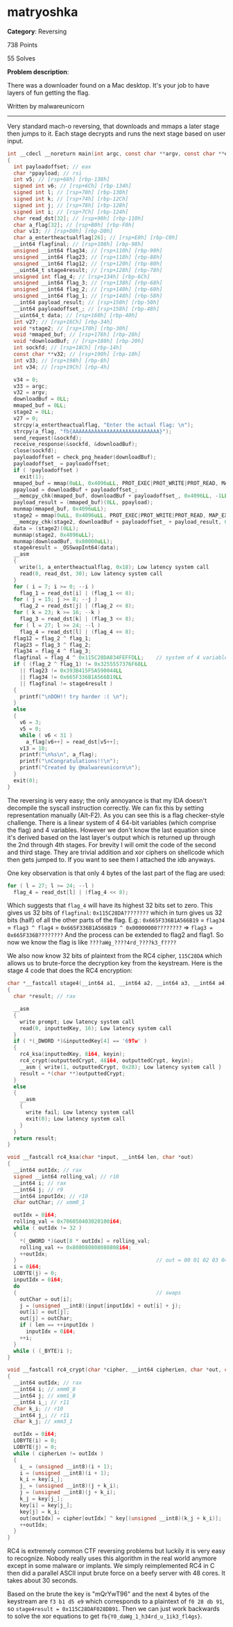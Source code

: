 # matryoshka

**Category**: Reversing

738 Points

55 Solves

**Problem description**:

There was a downloader found on a Mac desktop. It's your job to have layers of fun getting the flag.

Written by malwareunicorn

---

Very standard mach-o reversing, that downloads and mmaps a later stage then jumps to it. Each stage decrypts and runs the next stage based on user input.

```c
int __cdecl __noreturn main(int argc, const char **argv, const char **envp)
{
  int payloadoffset; // eax
  char *ppayload; // rsi
  int v5; // [rsp+68h] [rbp-138h]
  signed int v6; // [rsp+6Ch] [rbp-134h]
  signed int l; // [rsp+70h] [rbp-130h]
  signed int k; // [rsp+74h] [rbp-12Ch]
  signed int j; // [rsp+78h] [rbp-128h]
  signed int i; // [rsp+7Ch] [rbp-124h]
  char read_dst[32]; // [rsp+90h] [rbp-110h]
  char a_flag[32]; // [rsp+B0h] [rbp-F0h]
  char v13; // [rsp+D0h] [rbp-D0h]
  char a_entertheactualflag[26]; // [rsp+E0h] [rbp-C0h]
  __int64 flagfinal; // [rsp+108h] [rbp-98h]
  unsigned __int64 flag34; // [rsp+110h] [rbp-90h]
  unsigned __int64 flag23; // [rsp+118h] [rbp-88h]
  unsigned __int64 flag12; // [rsp+120h] [rbp-80h]
  __uint64_t stage4result; // [rsp+128h] [rbp-78h]
  unsigned int flag_4; // [rsp+134h] [rbp-6Ch]
  unsigned __int64 flag_3; // [rsp+138h] [rbp-68h]
  unsigned __int64 flag_2; // [rsp+140h] [rbp-60h]
  unsigned __int64 flag_1; // [rsp+148h] [rbp-58h]
  __int64 payload_result; // [rsp+150h] [rbp-50h]
  __int64 payloadoffset_; // [rsp+158h] [rbp-48h]
  __uint64_t data; // [rsp+160h] [rbp-40h]
  int v27; // [rsp+16Ch] [rbp-34h]
  void *stage2; // [rsp+170h] [rbp-30h]
  void *mmaped_buf; // [rsp+178h] [rbp-28h]
  void *downloadBuf; // [rsp+180h] [rbp-20h]
  int sockfd; // [rsp+18Ch] [rbp-14h]
  const char **v32; // [rsp+190h] [rbp-10h]
  int v33; // [rsp+198h] [rbp-8h]
  int v34; // [rsp+19Ch] [rbp-4h]

  v34 = 0;
  v33 = argc;
  v32 = argv;
  downloadBuf = 0LL;
  mmaped_buf = 0LL;
  stage2 = 0LL;
  v27 = 0;
  strcpy(a_entertheactualflag, "Enter the actual flag: \n");
  strcpy(a_flag, "fb{AAAAAAAAAAAAAAAAAAAAAAAAAAAA}");
  send_request(&sockfd);
  receive_response(&sockfd, &downloadBuf);
  close(sockfd);
  payloadoffset = check_png_header(downloadBuf);
  payloadoffset_ = payloadoffset;
  if ( !payloadoffset )
    exit(1);
  mmaped_buf = mmap(0uLL, 0x4096uLL, PROT_EXEC|PROT_WRITE|PROT_READ, MAP_EXECUTABLE|MAP_COPY, -1, 0LL);
  ppayload = downloadBuf + payloadoffset_;
  __memcpy_chk(mmaped_buf, downloadBuf + payloadoffset_, 0x4096LL, -1LL);
  payload_result = (mmaped_buf)(0LL, ppayload);
  munmap(mmaped_buf, 0x4096uLL);
  stage2 = mmap(0uLL, 0x4096uLL, PROT_EXEC|PROT_WRITE|PROT_READ, MAP_EXECUTABLE|MAP_COPY, -1, 0LL);
  __memcpy_chk(stage2, downloadBuf + payloadoffset_ + payload_result, 0x4096LL, -1LL);
  data = (stage2)(0LL);
  munmap(stage2, 0x4096uLL);
  munmap(downloadBuf, 0x80000uLL);
  stage4result = _OSSwapInt64(data);
  __asm
  {
    write(1, a_entertheactualflag, 0x18); Low latency system call
    read(0, read_dst, 30); Low latency system call
  }
  for ( i = 7; i >= 0; --i )
    flag_1 = read_dst[i] | (flag_1 << 8);
  for ( j = 15; j >= 8; --j )
    flag_2 = read_dst[j] | (flag_2 << 8);
  for ( k = 23; k >= 16; --k )
    flag_3 = read_dst[k] | (flag_3 << 8);
  for ( l = 27; l >= 24; --l )
    flag_4 = read_dst[l] | (flag_4 << 8);
  flag12 = flag_2 ^ flag_1;
  flag23 = flag_3 ^ flag_2;
  flag34 = flag_4 ^ flag_3;
  flagfinal = flag_4 ^ 0x115C28DA834FEFFDLL;    // system of 4 variables, 4 equations
  if ( (flag_2 ^ flag_1) != 0x3255557376F68LL
    || flag23 != 0x393B415F5A590044LL
    || flag34 != 0x665F336B1A566B19LL
    || flagfinal != stage4result )
  {
    printf("\nDOH!! try harder :( \n");
  }
  else
  {
    v6 = 3;
    v5 = 0;
    while ( v6 < 31 )
      a_flag[v6++] = read_dst[v5++];
    v13 = 10;
    printf("\n%s\n", a_flag);
    printf("\nCongratulations!!\n");
    printf("Created by @malwareunicorn\n");
  }
  exit(0);
}
```

The reversing is very easy; the only annoyance is that my IDA doesn't decompile the syscall instruction correctly. We can fix this by setting representation manually (Alt-F2).
As you can see this is a flag checker-style challenge. There is a linear system of 4 64-bit variables (which comprise the flag) and 4 variables.
However we don't know the last equation since it's derived based on the last layer's output which is returned up through the 2nd through 4th stages.
For brevity I will omit the code of the second and third stage. They are trivial addition and xor ciphers on shellcode which then gets jumped to.
If you want to see them I attached the idb anyways.

One key observation is that only 4 bytes of the last part of the flag are used:

```c
for ( l = 27; l >= 24; --l ) 
  flag_4 = read_dst[l] | (flag_4 << 8);
```

Which suggests that `flag_4` will have its highest 32 bits set to zero.
This gives us 32 bits of `flagfinal`: `0x115C28DA????????` which in turn gives us 32 bits (half) of all the other parts of the flag.
E.g.: `0x665F336B1A566B19` = `flag34` = `flag3 ^ flag4` = `0x665F336B1A566B19 ^ 0x00000000????????` => `flag3 = 0x665F336B????????`
And the process can be extended to flag2 and flag1.
So now we know the flag is like `????aWg_????4rd_????k3_f????`

We also now know 32 bits of plaintext from the RC4 cipher, `115C28DA` which allows us to brute-force the decryption key from the keystream.
Here is the stage 4 code that does the RC4 encryption:

```c
char *__fastcall stage4(__int64 a1, __int64 a2, __int64 a3, __int64 a4)
{
  char *result; // rax

  __asm
  {
    write prompt; Low latency system call
    read(0, inputtedKey, 16); Low latency system call
  }
  if ( *(_DWORD *)&inputtedKey[4] == '69Tw' )
  {
    rc4_ksa(inputtedKey, 8i64, keyin);
    rc4_crypt(outputtedCrypt, 48i64, outputtedCrypt, keyin);
    __asm { write(1, outputtedCrypt, 0x28); Low latency system call }
    result = *(char **)outputtedCrypt;
  }
  else
  {
    __asm
    {
      write fail; Low latency system call
      exit(0); Low latency system call
    }
  }
  return result;
}

void __fastcall rc4_ksa(char *input, __int64 len, char *out)
{
  __int64 outIdx; // rax
  signed __int64 rolling_val; // r10
  __int64 i; // rax
  __int64 j; // r9
  __int64 inputIdx; // r10
  char outChar; // xmm0_1

  outIdx = 0i64;
  rolling_val = 0x706050403020100i64;
  while ( outIdx != 32 )
  {
    *(_QWORD *)&out[8 * outIdx] = rolling_val;
    rolling_val += 0x808080808080808i64;
    ++outIdx;
  }                                             // out = 00 01 02 03 04 05 06 07 08 09 0a ... etc
  i = 0i64;
  LOBYTE(j) = 0;
  inputIdx = 0i64;
  do
  {                                             // swaps
    outChar = out[i];
    j = (unsigned __int8)(input[inputIdx] + out[i] + j);
    out[i] = out[j];
    out[j] = outChar;
    if ( len == ++inputIdx )
      inputIdx = 0i64;
    ++i;
  }
  while ( (_BYTE)i );
}

void __fastcall rc4_crypt(char *cipher, __int64 cipherLen, char *out, char *key)
{
  __int64 outIdx; // rax
  __int64 i; // xmm0_8
  __int64 j; // xmm1_8
  __int64 i_; // r11
  char k_i; // r10
  __int64 j_; // r11
  char k_j; // xmm3_1

  outIdx = 0i64;
  LOBYTE(i) = 0;
  LOBYTE(j) = 0;
  while ( cipherLen != outIdx )
  {
    i_ = (unsigned __int8)(i + 1);
    i = (unsigned __int8)(i + 1);
    k_i = key[i_];
    j_ = (unsigned __int8)(j + k_i);
    j = (unsigned __int8)(j + k_i);
    k_j = key[j_];
    key[i] = key[j_];
    key[j] = k_i;
    out[outIdx] = cipher[outIdx] ^ key[(unsigned __int8)(k_j + k_i)];
    ++outIdx;
  }
}
```

RC4 is extremely common CTF reversing problems but luckily it is very easy to recognize.
Nobody really uses this algorithm in the real world anymore except in some malware or implants.
We simply reimplemented RC4 in C then did a parallel ASCII input brute force on a beefy server with 48 cores. It takes about 30 seconds.

Based on the brute the key is "mQrYwT96" and the next 4 bytes of the keystream are `f3 b1 d5 e9` which corresponds to a plaintext of `f0 28 db 91`, so `stage4result = 0x115C28DAF028DB91`. Then we can just work backwards to solve the xor equations to get `fb{Y0_daWg_1_h34rd_u_1ik3_fl4gs}`.
